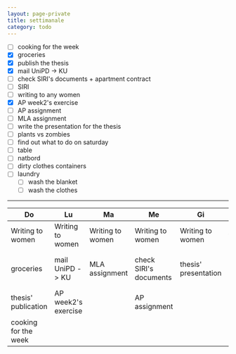 ```yaml
--- 
layout: page-private
title: settimanale
category: todo
---
```


- [ ] cooking for the week
- [x] groceries
- [x] publish the thesis
- [x] mail UniPD -> KU
- [ ] check SIRI's documents + apartment contract
- [ ] SIRI
- [ ] writing to any women
- [x] AP week2's exercise
- [ ] AP assignment
- [ ] MLA assignment
- [ ] write the presentation for the thesis
- [ ] plants vs zombies
- [ ] find out what to do on saturday
- [ ] table
- [ ] natbord
- [ ] dirty clothes containers
- [ ] laundry
    - [ ] wash the blanket
    - [ ] wash the clothes

---

| Do | Lu | Ma | Me | Gi | Ve | Sa | Do |
| ---- |----|----|----|----|----|----|----|
| Writing to women | Writing to women | Writing to women  | Writing to women | Writing to women | Writing to women | Writing to women  | Writing to women |
| groceries | mail UniPD -> KU | MLA assignment | check SIRI's documents | thesis' presentation | plants vs zombies | SIRI | bord, netbord og container|
| thesis' publication | AP week2's exercise | | AP assignment | | | laundry | cooking for the week |
| cooking for the week |
